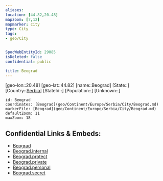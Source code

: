 ```yaml
---
aliases: 
location: [44.82,20.48]
mapzoom: [7,12] 
mapmarker: city 
type: City
tags:
- geo/City


SpocWebEntityId: 29085
isDeleted: false
confidential: public

title: Beograd
---
```

[geo-lon::20.48]
[geo-lat::44.82]
[name::Beograd]
[State::]
[Country::[Serbia](geo/Continent/Europe/Serbia.md)]
[StateId::]
[Population::]
[Unknown::]


```leaflet
id: Beograd
coordinates: [Beograd](geo/Continent/Europe/Serbia/City/Beograd.md)
markerFile: [Beograd](geo/Continent/Europe/Serbia/City/Beograd.md)
defaultZoom: 11 
maxZoom: 18
```


## Confidential Links & Embeds: 
- [Beograd](../../../../../../_public/geo/Continent/Europe/Serbia/City/Beograd.md) 
- [Beograd.internal](../../../../../../_internal/geo/Continent/Europe/Serbia/City/Beograd.internal.md) 
- [Beograd.protect](../../../../../../_protect/geo/Continent/Europe/Serbia/City/Beograd.protect.md) 
- [Beograd.private](../../../../../../_private/geo/Continent/Europe/Serbia/City/Beograd.private.md) 
- [Beograd.personal](../../../../../../_personal/geo/Continent/Europe/Serbia/City/Beograd.personal.md) 
- [Beograd.secret](../../../../../../_secret/geo/Continent/Europe/Serbia/City/Beograd.secret.md) 

